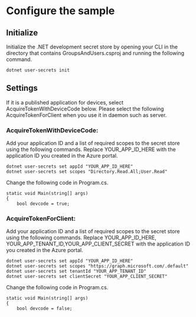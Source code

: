 
# Configure the sample
## Initialize
Initialize the .NET development secret store by opening your CLI in the directory that contains GroupsAndUsers.csproj and running the following command.
```
dotnet user-secrets init
```
## Settings
If it is a published application for devices, select AcquireTokenWithDeviceCode below. Please select the following AcquireTokenForClient when you use it in daemon such as server.

### AcquireTokenWithDeviceCode:
Add your application ID and a list of required scopes to the secret store using the following commands. Replace YOUR_APP_ID_HERE with the application ID you created in the Azure portal.
```
dotnet user-secrets set appId "YOUR_APP_ID_HERE"
dotnet user-secrets set scopes "Directory.Read.All;User.Read"
```
Change the following code in Program.cs.
```
static void Main(string[] args)
{
    bool devcode = true;
```

### AcquireTokenForClient:
Add your application ID and a list of required scopes to the secret store using the following commands. Replace YOUR_APP_ID_HERE, YOUR_APP_TENANT_ID,YOUR_APP_CLIENT_SECRET with the application ID you created in the Azure portal.
```
dotnet user-secrets set appId "YOUR_APP_ID_HERE"
dotnet user-secrets set scopes "https://graph.microsoft.com/.default"
dotnet user-secrets set tenantId "YOUR_APP_TENANT_ID"
dotnet user-secrets set clientSecret "YOUR_APP_CLIENT_SECRET"
```
 Change the following code in Program.cs.
```
static void Main(string[] args)
{
    bool devcode = false;
```
